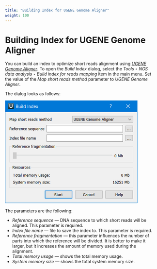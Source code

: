 ```yaml
---
title: "Building Index for UGENE Genome Aligner"
weight: 100
---
```


# Building Index for UGENE Genome Aligner

You can build an index to optimize short reads alignment using [_UGENE Genome Aligner_](ugene-genome-aligner.md). To open the _Build Index_ dialog, select the _Tools ‣ NGS data analysis ‣ Build index for reads mapping_ item in the main menu. Set the value of the _Map short reads method_ parameter to _UGENE Genome Aligner_.

The dialog looks as follows:

![](/images/65930893/82608149.png)

The parameters are the following:

- _Reference sequence_ — DNA sequence to which short reads will be aligned. This parameter is required.
- _Index file name_ — file to save the index to. This parameter is required.
- _Reference fragmentation_ — this parameter influences the number of parts into which the reference will be divided. It is better to make it larger, but it increases the amount of memory used during the alignment.
- _Total memory usage_ — shows the total memory usage.
- _System memory size_ — shows the total system memory size.